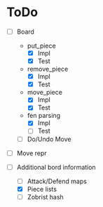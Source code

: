 # ToDo

- [ ] Board
  - put_piece
    - [x] Impl
    - [x] Test
  - remove_piece
    - [x] Impl
    - [x] Test
  - move_piece
    - [x] Impl
    - [x] Test
  - fen parsing
    - [x] Impl
    - [ ] Test
  - [ ] Do/Undo Move

- [ ] Move repr

- [ ] Additional bord information
  - [ ] Attack/Defend maps
  - [x] Piece lists
  - [ ] Zobrist hash
